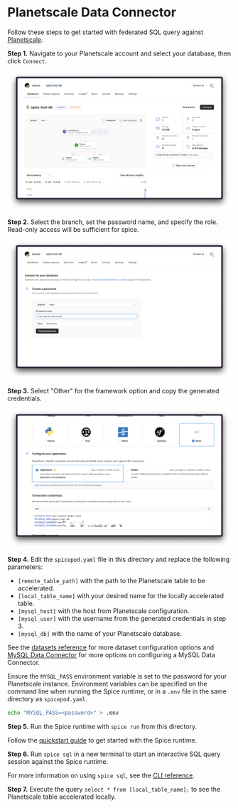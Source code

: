 # Planetscale Data Connector

Follow these steps to get started with federated SQL query against [Planetscale](https://planetscale.com/).

**Step 1.** Navigate to your Planetscale account and select your database, then click `Connect`.

![Screenshot](./img/planetscale-1-connect.png)

**Step 2.** Select the branch, set the password name, and specify the role. Read-only access will be sufficient for spice.

![Screenshot](./img/planetscale-2-create-password.png)

**Step 3.** Select "Other" for the framework option and copy the generated credentials.

![Screenshot](./img/planetscale-3-configure.png)

**Step 4.** Edit the `spicepod.yaml` file in this directory and replace the following parameters:

- `[remote_table_path]` with the path to the Planetscale table to be accelerated.
- `[local_table_name]` with your desired name for the locally accelerated table.
- `[mysql_host]` with the host from Planetscale configuration.
- `[mysql_user]` with the username from the generated credentials in step 3.
- `[mysql_db]` with the name of your Planetscale database.

See the [datasets reference](https://docs.spiceai.org/reference/spicepod/datasets) for more dataset configuration options and [MySQL Data Connector](https://docs.spiceai.org/data-connectors/mysql) for more options on configuring a MySQL Data Connector.

Ensure the `MYSQL_PASS` environment variable is set to the password for your Planetscale instance. Environment variables can be specified on the command line when running the Spice runtime, or in a `.env` file in the same directory as `spicepod.yaml`.

```bash
echo "MYSQL_PASS=<password>" > .env
```

**Step 5.** Run the Spice runtime with `spice run` from this directory.

Follow the [quickstart guide](https://docs.spiceai.org/getting-started) to get started with the Spice runtime.

**Step 6.** Run `spice sql` in a new terminal to start an interactive SQL query session against the Spice runtime.

For more information on using `spice sql`, see the [CLI reference](https://docs.spiceai.org/cli/reference/sql).

**Step 7.** Execute the query `select * from [local_table_name];` to see the Planetscale table accelerated locally.
